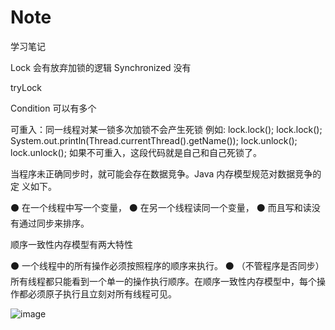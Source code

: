 # Note
学习笔记


Lock 会有放弃加锁的逻辑
Synchronized 没有

tryLock


Condition 可以有多个

可重入：同一线程对某一锁多次加锁不会产生死锁
例如:
lock.lock();
lock.lock();
System.out.println(Thread.currentThread().getName());
lock.unlock();
lock.unlock();
如果不可重入，这段代码就是自己和自己死锁了。


当程序未正确同步时，就可能会存在数据竞争。Java 内存模型规范对数据竞争的定 义如下。 

⚫ 在一个线程中写一个变量，
⚫ 在另一个线程读同一个变量， 
⚫ 而且写和读没有通过同步来排序。 

顺序一致性内存模型有两大特性

⚫ 一个线程中的所有操作必须按照程序的顺序来执行。 
⚫ （不管程序是否同步）所有线程都只能看到一个单一的操作执行顺序。在顺序一致性内存模型中，每个操作都必须原子执行且立刻对所有线程可见。

![image](https://user-images.githubusercontent.com/44089237/180330592-997de857-7ecc-426d-a3ef-478e292e4011.png)

